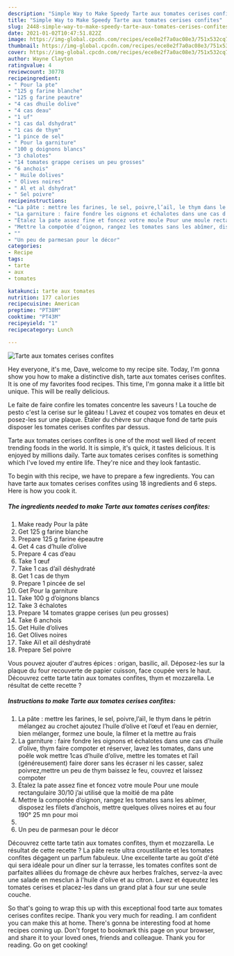 ```yaml
---
description: "Simple Way to Make Speedy Tarte aux tomates cerises confites"
title: "Simple Way to Make Speedy Tarte aux tomates cerises confites"
slug: 2448-simple-way-to-make-speedy-tarte-aux-tomates-cerises-confites
date: 2021-01-02T10:47:51.822Z
image: https://img-global.cpcdn.com/recipes/ece8e2f7a0ac08e3/751x532cq70/tarte-aux-tomates-cerises-confites-photo-principale-de-la-recette.jpg
thumbnail: https://img-global.cpcdn.com/recipes/ece8e2f7a0ac08e3/751x532cq70/tarte-aux-tomates-cerises-confites-photo-principale-de-la-recette.jpg
cover: https://img-global.cpcdn.com/recipes/ece8e2f7a0ac08e3/751x532cq70/tarte-aux-tomates-cerises-confites-photo-principale-de-la-recette.jpg
author: Wayne Clayton
ratingvalue: 4
reviewcount: 30778
recipeingredient:
- " Pour la pte"
- "125 g farine blanche"
- "125 g farine peautre"
- "4 cas dhuile dolive"
- "4 cas deau"
- "1 uf"
- "1 cas dal dshydrat"
- "1 cas de thym"
- "1 pince de sel"
- " Pour la garniture"
- "100 g doignons blancs"
- "3 chalotes"
- "14 tomates grappe cerises un peu grosses"
- "6 anchois"
- " Huile dolives"
- " Olives noires"
- " Al et al dshydrat"
- " Sel poivre"
recipeinstructions:
- "La pâte : mettre les farines, le sel, poivre,l’aïl, le thym dans le pétrin mélangez au crochet ajoutez l’huile d’olive et l’œuf et l’eau en dernier, bien mélanger, formez une boule, la filmer et la mettre au frais"
- "La garniture : faire fondre les oignons et échalotes dans une cas d’huile d’olive, thym faire compoter et réserver, lavez les tomates, dans une poêle wok mettre 1cas d’huile d’olive, mettre les tomates et l’aïl (généreusement) faire dorer sans les écraser ni les casser, salez poivrez,mettre un peu de thym baissez le feu, couvrez et laissez compoter"
- "Étalez la pate assez fine et foncez votre moule Pour une moule rectangulaire 30/10 j’ai utilisé que la moitié de ma pâte"
- "Mettre la compotée d’oignon, rangez les tomates sans les abîmer, disposez les filets d’anchois, mettre quelques olives noires et au four 190° 25 mn pour moi"
- ""
- "Un peu de parmesan pour le décor"
categories:
- Recipe
tags:
- tarte
- aux
- tomates

katakunci: tarte aux tomates 
nutrition: 177 calories
recipecuisine: American
preptime: "PT38M"
cooktime: "PT43M"
recipeyield: "1"
recipecategory: Lunch

---
```



![Tarte aux tomates cerises confites](https://img-global.cpcdn.com/recipes/ece8e2f7a0ac08e3/751x532cq70/tarte-aux-tomates-cerises-confites-photo-principale-de-la-recette.jpg)

Hey everyone, it's me, Dave, welcome to my recipe site. Today, I'm gonna show you how to make a distinctive dish, tarte aux tomates cerises confites. It is one of my favorites food recipes. This time, I'm gonna make it a little bit unique. This will be really delicious.

Le faite de faire confire les tomates concentre les saveurs ! La touche de pesto c&#39;est la cerise sur le gâteau ! Lavez et coupez vos tomates en deux et posez-les sur une plaque. Etaler du chèvre sur chaque fond de tarte puis disposer les tomates cerises confites par dessus.

Tarte aux tomates cerises confites is one of the most well liked of recent trending foods in the world. It is simple, it's quick, it tastes delicious. It is enjoyed by millions daily. Tarte aux tomates cerises confites is something which I've loved my entire life. They're nice and they look fantastic.


To begin with this recipe, we have to prepare a few ingredients. You can have tarte aux tomates cerises confites using 18 ingredients and 6 steps. Here is how you cook it.

<!--inarticleads1-->

##### The ingredients needed to make Tarte aux tomates cerises confites:

1. Make ready  Pour la pâte
1. Get 125 g farine blanche
1. Prepare 125 g farine épeautre
1. Get 4 cas d’huile d’olive
1. Prepare 4 cas d’eau
1. Take 1 œuf
1. Take 1 cas d’aïl déshydraté
1. Get 1 cas de thym
1. Prepare 1 pincée de sel
1. Get  Pour la garniture
1. Take 100 g d’oignons blancs
1. Take 3 échalotes
1. Prepare 14 tomates grappe cerises (un peu grosses)
1. Take 6 anchois
1. Get  Huile d’olives
1. Get  Olives noires
1. Take  Aïl et aïl déshydraté
1. Prepare  Sel poivre


Vous pouvez ajouter d&#39;autres épices : origan, basilic, ail. Déposez-les sur la plaque du four recouverte de papier cuisson, face coupée vers le haut. Découvrez cette tarte tatin aux tomates confites, thym et mozzarella. Le résultat de cette recette ? 

<!--inarticleads2-->

##### Instructions to make Tarte aux tomates cerises confites:

1. La pâte : mettre les farines, le sel, poivre,l’aïl, le thym dans le pétrin mélangez au crochet ajoutez l’huile d’olive et l’œuf et l’eau en dernier, bien mélanger, formez une boule, la filmer et la mettre au frais
1. La garniture : faire fondre les oignons et échalotes dans une cas d’huile d’olive, thym faire compoter et réserver, lavez les tomates, dans une poêle wok mettre 1cas d’huile d’olive, mettre les tomates et l’aïl (généreusement) faire dorer sans les écraser ni les casser, salez poivrez,mettre un peu de thym baissez le feu, couvrez et laissez compoter
1. Étalez la pate assez fine et foncez votre moule Pour une moule rectangulaire 30/10 j’ai utilisé que la moitié de ma pâte
1. Mettre la compotée d’oignon, rangez les tomates sans les abîmer, disposez les filets d’anchois, mettre quelques olives noires et au four 190° 25 mn pour moi
1. 
1. Un peu de parmesan pour le décor


Découvrez cette tarte tatin aux tomates confites, thym et mozzarella. Le résultat de cette recette ? La pâte reste ultra croustillante et les tomates confites dégagent un parfum fabuleux. Une excellente tarte au goût d&#39;été qui sera idéale pour un dîner sur la terrasse, les tomates confites sont de parfaites alliées du fromage de chèvre aux herbes fraîches, servez-la avec une salade en mesclun à l&#39;huile d&#39;olive et au citron. Lavez et équeutez les tomates cerises et placez-les dans un grand plat à four sur une seule couche. 

So that's going to wrap this up with this exceptional food tarte aux tomates cerises confites recipe. Thank you very much for reading. I am confident you can make this at home. There's gonna be interesting food at home recipes coming up. Don't forget to bookmark this page on your browser, and share it to your loved ones, friends and colleague. Thank you for reading. Go on get cooking!
